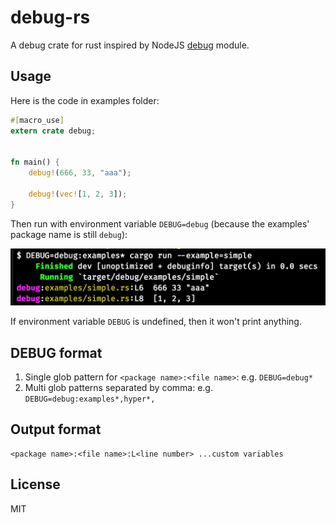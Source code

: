 # debug-rs
A debug crate for rust inspired by NodeJS [debug](https://github.com/visionmedia/debug) module.


## Usage
Here is the code in examples folder:  
```rust
#[macro_use]
extern crate debug;


fn main() {
    debug!(666, 33, "aaa");

    debug!(vec![1, 2, 3]);
}
```

Then run with environment variable `DEBUG=debug` (because the examples' package name is still `debug`):

![](docs/out.png)

If environment variable `DEBUG` is undefined, then it won't print anything.


## DEBUG format

1. Single glob pattern for `<package name>:<file name>`: e.g. `DEBUG=debug*`
2. Multi glob patterns separated by comma: e.g. `DEBUG=debug:examples*,hyper*,`


## Output format

```
<package name>:<file name>:L<line number> ...custom variables
```

## License

MIT
